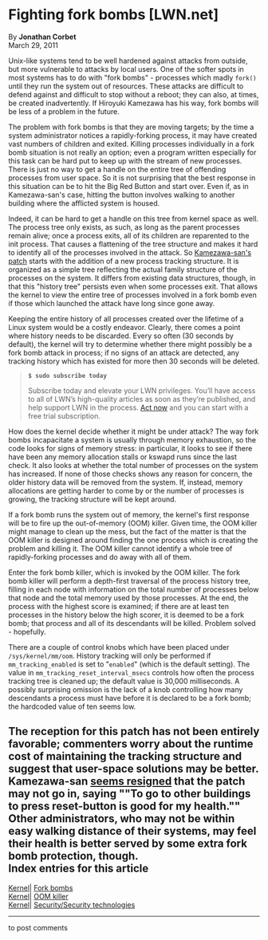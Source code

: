 # Fighting fork bombs [LWN.net]

By **Jonathan Corbet**  
March 29, 2011 

Unix-like systems tend to be well hardened against attacks from outside, but more vulnerable to attacks by local users. One of the softer spots in most systems has to do with "fork bombs" - processes which madly `fork()` until they run the system out of resources. These attacks are difficult to defend against and difficult to stop without a reboot; they can also, at times, be created inadvertently. If Hiroyuki Kamezawa has his way, fork bombs will be less of a problem in the future. 

The problem with fork bombs is that they are moving targets; by the time a system administrator notices a rapidly-forking process, it may have created vast numbers of children and exited. Killing processes individually in a fork bomb situation is not really an option; even a program written especially for this task can be hard put to keep up with the stream of new processes. There is just no way to get a handle on the entire tree of offending processes from user space. So it is not surprising that the best response in this situation can be to hit the Big Red Button and start over. Even if, as in Kamezawa-san's case, hitting the button involves walking to another building where the afflicted system is housed. 

Indeed, it can be hard to get a handle on this tree from kernel space as well. The process tree only exists, as such, as long as the parent processes remain alive; once a process exits, all of its children are reparented to the init process. That causes a flattening of the tree structure and makes it hard to identify all of the processes involved in the attack. So [Kamezawa-san's patch](/Articles/435220/) starts with the addition of a new process tracking structure. It is organized as a simple tree reflecting the actual family structure of the processes on the system. It differs from existing data structures, though, in that this "history tree" persists even when some processes exit. That allows the kernel to view the entire tree of processes involved in a fork bomb even if those which launched the attack have long since gone away. 

Keeping the entire history of all processes created over the lifetime of a Linux system would be a costly endeavor. Clearly, there comes a point where history needs to be discarded. Every so often (30 seconds by default), the kernel will try to determine whether there might possibly be a fork bomb attack in process; if no signs of an attack are detected, any tracking history which has existed for more then 30 seconds will be deleted. 

> **`$ sudo subscribe today`**
> 
> Subscribe today and elevate your LWN privileges. You’ll have access to all of LWN’s high-quality articles as soon as they’re published, and help support LWN in the process. [Act now](https://lwn.net/Promo/nst-sudo/claim) and you can start with a free trial subscription. 

How does the kernel decide whether it might be under attack? The way fork bombs incapacitate a system is usually through memory exhaustion, so the code looks for signs of memory stress: in particular, it looks to see if there have been any memory allocation stalls or kswapd runs since the last check. It also looks at whether the total number of processes on the system has increased. If none of those checks shows any reason for concern, the older history data will be removed from the system. If, instead, memory allocations are getting harder to come by or the number of processes is growing, the tracking structure will be kept around. 

If a fork bomb runs the system out of memory, the kernel's first response will be to fire up the out-of-memory (OOM) killer. Given time, the OOM killer might manage to clean up the mess, but the fact of the matter is that the OOM killer is designed around finding the one process which is creating the problem and killing it. The OOM killer cannot identify a whole tree of rapidly-forking processes and do away with all of them. 

Enter the fork bomb killer, which is invoked by the OOM killer. The fork bomb killer will perform a depth-first traversal of the process history tree, filling in each node with information on the total number of processes below that node and the total memory used by those processes. At the end, the process with the highest score is examined; if there are at least ten processes in the history below the high scorer, it is deemed to be a fork bomb; that process and all of its descendants will be killed. Problem solved - hopefully. 

There are a couple of control knobs which have been placed under `/sys/kernel/mm/oom`. History tracking will only be performed if `mm_tracking_enabled` is set to "`enabled`" (which is the default setting). The value in `mm_tracking_reset_interval_msecs` controls how often the process tracking tree is cleaned up; the default value is 30,000 milliseconds. A possibly surprising omission is the lack of a knob controlling how many descendants a process must have before it is declared to be a fork bomb; the hardcoded value of ten seems low. 

The reception for this patch has not been entirely favorable; commenters worry about the runtime cost of maintaining the tracking structure and suggest that user-space solutions may be better. Kamezawa-san [seems resigned](/Articles/435927/) that the patch may not go in, saying ""To go to other buildings to press reset-button is good for my health."" Other administrators, who may not be within easy walking distance of their systems, may feel their health is better served by some extra fork bomb protection, though.  
Index entries for this article  
---  
[Kernel](/Kernel/Index)| [Fork bombs](/Kernel/Index#Fork_bombs)  
[Kernel](/Kernel/Index)| [OOM killer](/Kernel/Index#OOM_killer)  
[Kernel](/Kernel/Index)| [Security/Security technologies](/Kernel/Index#Security-Security_technologies)  
  


* * *

to post comments 

